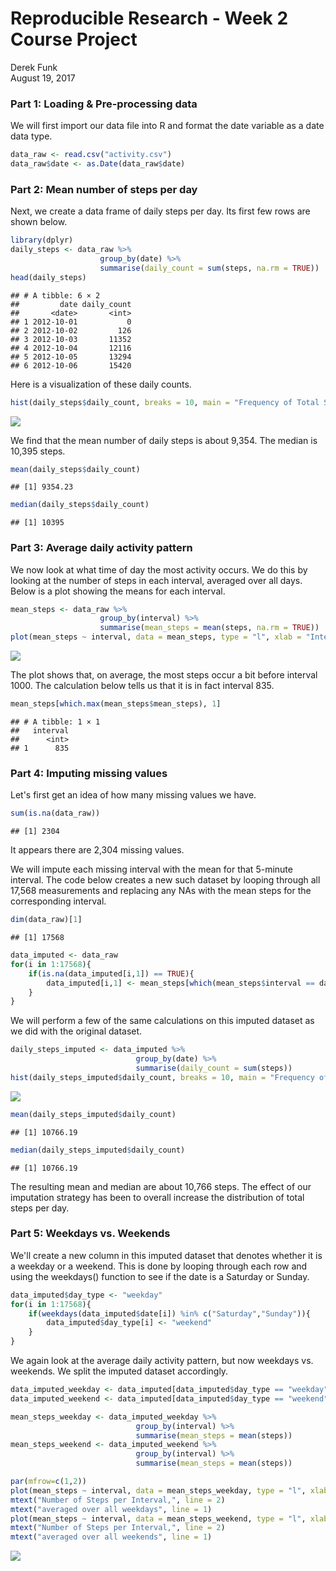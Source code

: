 # Reproducible Research - Week 2 Course Project
Derek Funk  
August 19, 2017  



### Part 1: Loading & Pre-processing data
We will first import our data file into R and format the date variable as a date data type.


```r
data_raw <- read.csv("activity.csv")
data_raw$date <- as.Date(data_raw$date)
```

### Part 2: Mean number of steps per day

Next, we create a data frame of daily steps per day. Its first few rows are shown below.

```r
library(dplyr)
daily_steps <- data_raw %>%
                    group_by(date) %>%
                    summarise(daily_count = sum(steps, na.rm = TRUE))
head(daily_steps)
```

```
## # A tibble: 6 × 2
##         date daily_count
##       <date>       <int>
## 1 2012-10-01           0
## 2 2012-10-02         126
## 3 2012-10-03       11352
## 4 2012-10-04       12116
## 5 2012-10-05       13294
## 6 2012-10-06       15420
```

Here is a visualization of these daily counts.


```r
hist(daily_steps$daily_count, breaks = 10, main = "Frequency of Total Steps per day", xlab = "Total steps per day")
```

![](PA1_template_files/figure-html/unnamed-chunk-3-1.png)<!-- -->

We find that the mean number of daily steps is about 9,354.
The median is 10,395 steps.


```r
mean(daily_steps$daily_count)
```

```
## [1] 9354.23
```

```r
median(daily_steps$daily_count)
```

```
## [1] 10395
```

### Part 3: Average daily activity pattern

We now look at what time of day the most activity occurs. We do this by looking at the number of steps in each interval, averaged over all days. Below is a plot showing the means for each interval.


```r
mean_steps <- data_raw %>%
                    group_by(interval) %>%
                    summarise(mean_steps = mean(steps, na.rm = TRUE))
plot(mean_steps ~ interval, data = mean_steps, type = "l", xlab = "Interval", ylab = "Mean Number of Steps", main = "Number of Steps per Interval, averaged over all days")
```

![](PA1_template_files/figure-html/unnamed-chunk-5-1.png)<!-- -->

The plot shows that, on average, the most steps occur a bit before interval 1000. The calculation below tells us that it is in fact interval 835.


```r
mean_steps[which.max(mean_steps$mean_steps), 1]
```

```
## # A tibble: 1 × 1
##   interval
##      <int>
## 1      835
```

### Part 4: Imputing missing values

Let's first get an idea of how many missing values we have.


```r
sum(is.na(data_raw))
```

```
## [1] 2304
```

It appears there are 2,304 missing values.

We will impute each missing interval with the mean for that 5-minute interval. The code below creates a new such dataset by looping through all 17,568 measurements and replacing any NAs with the mean steps for the corresponding interval.


```r
dim(data_raw)[1]
```

```
## [1] 17568
```

```r
data_imputed <- data_raw
for(i in 1:17568){
    if(is.na(data_imputed[i,1]) == TRUE){
        data_imputed[i,1] <- mean_steps[which(mean_steps$interval == data_raw[i,3]), 2]
    }
}
```

We will perform a few of the same calculations on this imputed dataset as we did with the original dataset.


```r
daily_steps_imputed <- data_imputed %>%
                            group_by(date) %>%
                            summarise(daily_count = sum(steps))
hist(daily_steps_imputed$daily_count, breaks = 10, main = "Frequency of Total Steps per day (imputed data)", xlab = "Total steps per day")
```

![](PA1_template_files/figure-html/unnamed-chunk-9-1.png)<!-- -->

```r
mean(daily_steps_imputed$daily_count)
```

```
## [1] 10766.19
```

```r
median(daily_steps_imputed$daily_count)
```

```
## [1] 10766.19
```

The resulting mean and median are about 10,766 steps.
The effect of our imputation strategy has been to overall increase the distribution of total steps per day.

### Part 5: Weekdays vs. Weekends

We'll create a new column in this imputed dataset that denotes whether it is a weekday or a weekend. This is done by looping through each row and using the weekdays() function to see if the date is a Saturday or Sunday.


```r
data_imputed$day_type <- "weekday"
for(i in 1:17568){
    if(weekdays(data_imputed$date[i]) %in% c("Saturday","Sunday")){
        data_imputed$day_type[i] <- "weekend"    
    }
}
```

We again look at the average daily activity pattern, but now weekdays vs. weekends. We split the imputed dataset accordingly.


```r
data_imputed_weekday <- data_imputed[data_imputed$day_type == "weekday",]
data_imputed_weekend <- data_imputed[data_imputed$day_type == "weekend",]

mean_steps_weekday <- data_imputed_weekday %>%
                            group_by(interval) %>%
                            summarise(mean_steps = mean(steps))
mean_steps_weekend <- data_imputed_weekend %>%
                            group_by(interval) %>%
                            summarise(mean_steps = mean(steps))

par(mfrow=c(1,2))
plot(mean_steps ~ interval, data = mean_steps_weekday, type = "l", xlab = "Interval", ylab = "Mean Number of Steps")
mtext("Number of Steps per Interval,", line = 2)
mtext("averaged over all weekdays", line = 1)
plot(mean_steps ~ interval, data = mean_steps_weekend, type = "l", xlab = "Interval", ylab = "Mean Number of Steps")
mtext("Number of Steps per Interval,", line = 2)
mtext("averaged over all weekends", line = 1)
```

![](PA1_template_files/figure-html/unnamed-chunk-11-1.png)<!-- -->
